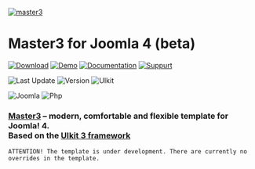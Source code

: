 [![master3](https://master3.alekvolsk.info/images/github.jpg)](https://master3.alekvolsk.info/)

# Master3 for Joomla 4 (beta)

[![Download](https://img.shields.io/badge/-download-28A5F5.svg?style=for-the-badge)](https://master3.alekvolsk.info/download)
[![Demo](https://img.shields.io/badge/-demo-28A5F5.svg?style=for-the-badge)](https://master3.alekvolsk.info/positions)
[![Documentation](https://img.shields.io/badge/-documentation-28A5F5.svg?style=for-the-badge)](https://master3.alekvolsk.info/documentation)
[![Suppurt](https://img.shields.io/badge/-support-28A5F5.svg?style=for-the-badge)](https://master3.alekvolsk.info/support)

![Last Update](https://img.shields.io/badge/last_update-2022.03.20-28A5F5.svg?style=for-the-badge)
![Version](https://img.shields.io/badge/version-0.1.0-28A5F5.svg?style=for-the-badge)
![UIkit](https://img.shields.io/badge/UIkit-3.13.1-1e87f0.svg?style=for-the-badge)

![Joomla](https://img.shields.io/badge/joomla-4.0+-1A3867.svg?style=for-the-badge)
![Php](https://img.shields.io/badge/php-7.2+-8892BF.svg?style=for-the-badge)

### [Master3](https://master3.alekvolsk.info/) – modern, comfortable and flexible template for Joomla! 4. <br>Based on the [UIkit 3 framework](https://github.com/uikit/uikit)

```
ATTENTION! The template is under development. There are currently no overrides in the template.
```
